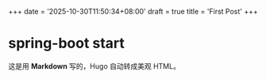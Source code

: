 +++
date = '2025-10-30T11:50:34+08:00'
draft = true
title = 'First Post'
+++

# spring-boot start

这是用 **Markdown** 写的，Hugo 自动转成美观 HTML。